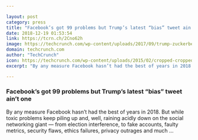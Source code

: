 ```yaml
---

layout: post
category: press
title: "Facebook’s got 99 problems but Trump’s latest “bias” tweet ain’t one"
date: 2018-12-19 01:53:54
link: https://tcrn.ch/2Cno62h
image: https://techcrunch.com/wp-content/uploads/2017/09/trump-zuckerberg.jpg?w=711
domain: techcrunch.com
author: "TechCrunch"
icon: https://techcrunch.com/wp-content/uploads/2015/02/cropped-cropped-favicon-gradient.png?w=180
excerpt: "By any measure Facebook hasn’t had the best of years in 2018. But while toxic problems keep piling up and, well, raining acidly down on the social networking giant — from election interference, to fake accounts, faulty metrics, security flaws, ethics failures, privacy outrages and much …"

---
```


### Facebook’s got 99 problems but Trump’s latest “bias” tweet ain’t one

By any measure Facebook hasn’t had the best of years in 2018. But while toxic problems keep piling up and, well, raining acidly down on the social networking giant — from election interference, to fake accounts, faulty metrics, security flaws, ethics failures, privacy outrages and much …